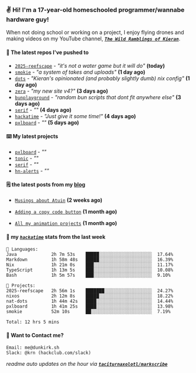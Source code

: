 ### ✌️ Hi! I'm a 17-year-old homeschooled programmer/wannabe hardware guy!

When not doing school or working on a project, I enjoy flying drones and making videos on my YouTube channel, [**_`The Wild Ramblings of Kieran`_**](https://youtube.com/@kieran.rambles).

#### 👷 The latest repos I've pushed to

- [`2025-reefscape`](https://github.com/df1317/2025-reefscape) - _"it's not a water game but it will do"_ **(today)**
- [`smokie`](https://github.com/taciturnaxolotl/smokie) - _"a system of takes and uploads"_ **(1 day ago)**
- [`dots`](https://github.com/taciturnaxolotl/dots) - _"Kieran's opinionated (and probably slightly dumb) nix config"_ **(1 day ago)**
- [`zera`](https://github.com/taciturnaxolotl/zera) - _"my new site v4?"_ **(3 days ago)**
- [`bunplayground`](https://github.com/taciturnaxolotl/bunplayground) - _"random bun scripts that dont fit anywhere else"_ **(3 days ago)**
- [`serif`](https://github.com/taciturnaxolotl/serif) - _""_ **(4 days ago)**
- [`hackatime`](https://github.com/hackclub/hackatime) - _"Just give it some time!"_ **(4 days ago)**
- [`pxlboard`](https://github.com/taciturnaxolotl/pxlboard) - _""_ **(5 days ago)**

#### ⌨️ My latest projects

- [`pxlboard`](https://github.com/taciturnaxolotl/pxlboard) - _""_
- [`tonic`](https://github.com/taciturnaxolotl/tonic) - _""_
- [`serif`](https://github.com/taciturnaxolotl/serif) - _""_
- [`hn-alerts`](https://github.com/taciturnaxolotl/hn-alerts) - _""_

#### 🗒️ the latest posts from my [blog](https://dunkirk.sh)

- [`Musings about Atuin`](https://dunkirk.sh/blog/atuin/) **(2 weeks ago)**

- [`Adding a copy code button`](https://dunkirk.sh/blog/adding-a-copy-button/) **(1 month ago)**

- [`All my animation projects`](https://dunkirk.sh/blog/my-animations/) **(1 month ago)**



#### 📡 my [_`hackatime`_](https://waka.hackclub.com) stats from the last week

```text
💾 Languages:
Java             2h 7m 53s    █████░░░░░░░░░░░░░░░░░░░░  17.64%
Markdown         1h 58m 48s   █████░░░░░░░░░░░░░░░░░░░░  16.39%
Nix              1h 21m 0s    ███░░░░░░░░░░░░░░░░░░░░░░  11.17%
TypeScript       1h 13m 5s    ███░░░░░░░░░░░░░░░░░░░░░░  10.08%
Bash             1h 5m 57s    ███░░░░░░░░░░░░░░░░░░░░░░  9.10%

💼 Projects:
2025-reefscape   2h 56m 1s    ███████░░░░░░░░░░░░░░░░░░  24.27%
nixos            2h 12m 8s    █████░░░░░░░░░░░░░░░░░░░░  18.22%
nat-dots         1h 44m 42s   ████░░░░░░░░░░░░░░░░░░░░░  14.44%
pxlboard         1h 41m 25s   ████░░░░░░░░░░░░░░░░░░░░░  13.98%
smokie           52m 10s      ██░░░░░░░░░░░░░░░░░░░░░░░  7.19%

Total: 12 hrs 5 mins
```

#### 📮 Want to Contact me?

```text
Email: me@dunkirk.sh
Slack: @krn (hackclub.com/slack)
```

_readme auto updates on the hour via [**`taciturnaxolotl/markscribe`**](https://github.com/taciturnaxolotl/markscribe)_
